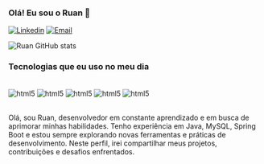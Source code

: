 ### Olá! Eu sou o Ruan 🚀

[![Linkedin](https://img.shields.io/badge/LinkedIn-0077B5?style=for-the-badge&logo=linkedin&logoColor=white)](https://www.linkedin.com/in/ruan-silva-50042622b/)
[![Email](https://img.shields.io/badge/Email-D14836?style=for-the-badge&logo=gmail&logoColor=white)](mailto:rulucasilva13@gmail.com)



![Ruan GitHub stats](https://github-readme-stats.vercel.app/api?username=Ruanlucas42&show_icons=true&theme=tokyonight)

### Tecnologias que eu uso no meu dia

<div style="display: inline_block"><br/>
    <img align="center" alt="html5" src="https://img.shields.io/badge/Java-ED8B00?style=for-the-badge&logo=openjdk&logoColor=white">
    <img align="center" alt="html5" src="https://img.shields.io/badge/Spring-6DB33F?style=for-the-badge&logo=spring&logoColor=white">
    <img align="center" alt="html5" src="https://img.shields.io/badge/MySQL-00000F?style=for-the-badge&logo=mysql&logoColor=white">
    <img align="center" alt="html5" src="https://img.shields.io/badge/PostgreSQL-316192?style=for-the-badge&logo=postgresql&logoColor=white">
    <img align="center" alt="html5" src="https://img.shields.io/badge/Hibernate-59666C?style=for-the-badge&logo=Hibernate&logoColor=white">
</div><br/>

Olá, sou Ruan, desenvolvedor em constante aprendizado e em busca de aprimorar minhas habilidades. Tenho experiência em Java, MySQL, Spring Boot e estou sempre explorando novas ferramentas e práticas de desenvolvimento. Neste perfil, irei compartilhar meus projetos, contribuições e desafios enfrentados.
